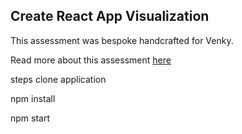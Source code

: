 ## Create React App Visualization

This assessment was bespoke handcrafted for Venky.

Read more about this assessment [here](https://react.eogresources.com)


steps clone application

npm install 

npm start
